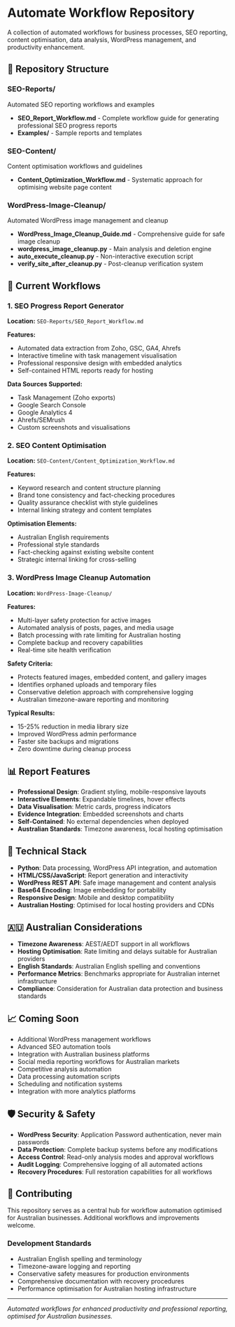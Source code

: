 # Automate Workflow Repository

A collection of automated workflows for business processes, SEO reporting, content optimisation, data analysis, WordPress management, and productivity enhancement.

## 📁 Repository Structure

### SEO-Reports/
Automated SEO reporting workflows and examples
- **SEO_Report_Workflow.md** - Complete workflow guide for generating professional SEO progress reports
- **Examples/** - Sample reports and templates

### SEO-Content/
Content optimisation workflows and guidelines
- **Content_Optimization_Workflow.md** - Systematic approach for optimising website page content

### WordPress-Image-Cleanup/
Automated WordPress image management and cleanup
- **WordPress_Image_Cleanup_Guide.md** - Comprehensive guide for safe image cleanup
- **wordpress_image_cleanup.py** - Main analysis and deletion engine
- **auto_execute_cleanup.py** - Non-interactive execution script
- **verify_site_after_cleanup.py** - Post-cleanup verification system

## 🚀 Current Workflows

### 1. SEO Progress Report Generator
**Location:** `SEO-Reports/SEO_Report_Workflow.md`

**Features:**
- Automated data extraction from Zoho, GSC, GA4, Ahrefs
- Interactive timeline with task management visualisation
- Professional responsive design with embedded analytics
- Self-contained HTML reports ready for hosting

**Data Sources Supported:**
- Task Management (Zoho exports)
- Google Search Console
- Google Analytics 4
- Ahrefs/SEMrush
- Custom screenshots and visualisations

### 2. SEO Content Optimisation
**Location:** `SEO-Content/Content_Optimization_Workflow.md`

**Features:**
- Keyword research and content structure planning
- Brand tone consistency and fact-checking procedures
- Quality assurance checklist with style guidelines
- Internal linking strategy and content templates

**Optimisation Elements:**
- Australian English requirements
- Professional style standards
- Fact-checking against existing website content
- Strategic internal linking for cross-selling

### 3. WordPress Image Cleanup Automation
**Location:** `WordPress-Image-Cleanup/`

**Features:**
- Multi-layer safety protection for active images
- Automated analysis of posts, pages, and media usage
- Batch processing with rate limiting for Australian hosting
- Complete backup and recovery capabilities
- Real-time site health verification

**Safety Criteria:**
- Protects featured images, embedded content, and gallery images
- Identifies orphaned uploads and temporary files
- Conservative deletion approach with comprehensive logging
- Australian timezone-aware reporting and monitoring

**Typical Results:**
- 15-25% reduction in media library size
- Improved WordPress admin performance
- Faster site backups and migrations
- Zero downtime during cleanup process

## 📊 Report Features
- **Professional Design**: Gradient styling, mobile-responsive layouts
- **Interactive Elements**: Expandable timelines, hover effects
- **Data Visualisation**: Metric cards, progress indicators
- **Evidence Integration**: Embedded screenshots and charts
- **Self-Contained**: No external dependencies when deployed
- **Australian Standards**: Timezone awareness, local hosting optimisation

## 🔧 Technical Stack
- **Python**: Data processing, WordPress API integration, and automation
- **HTML/CSS/JavaScript**: Report generation and interactivity
- **WordPress REST API**: Safe image management and content analysis
- **Base64 Encoding**: Image embedding for portability
- **Responsive Design**: Mobile and desktop compatibility
- **Australian Hosting**: Optimised for local hosting providers and CDNs

## 🇦🇺 Australian Considerations
- **Timezone Awareness**: AEST/AEDT support in all workflows
- **Hosting Optimisation**: Rate limiting and delays suitable for Australian providers
- **English Standards**: Australian English spelling and conventions
- **Performance Metrics**: Benchmarks appropriate for Australian internet infrastructure
- **Compliance**: Consideration for Australian data protection and business standards

## 📈 Coming Soon
- Additional WordPress management workflows
- Advanced SEO automation tools
- Integration with Australian business platforms
- Social media reporting workflows for Australian markets
- Competitive analysis automation
- Data processing automation scripts
- Scheduling and notification systems
- Integration with more analytics platforms

## 🛡️ Security & Safety
- **WordPress Security**: Application Password authentication, never main passwords
- **Data Protection**: Complete backup systems before any modifications
- **Access Control**: Read-only analysis modes and approval workflows
- **Audit Logging**: Comprehensive logging of all automated actions
- **Recovery Procedures**: Full restoration capabilities for all workflows

## 🤝 Contributing
This repository serves as a central hub for workflow automation optimised for Australian businesses. Additional workflows and improvements welcome.

### Development Standards
- Australian English spelling and terminology
- Timezone-aware logging and reporting
- Conservative safety measures for production environments
- Comprehensive documentation with recovery procedures
- Performance optimisation for Australian hosting infrastructure

---
*Automated workflows for enhanced productivity and professional reporting, optimised for Australian businesses.*